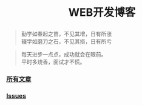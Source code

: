 
# <p align='center'>WEB开发博客</p>

> 勤学如春起之苗，不见其增，日有所涨  
> 辍学如磨刀之石，不见其损，日有所亏

> 每天进步一点点，成功就会在眼前。  
> 平时多烧香，面试才不慌。

### [所有文章](https://github.com/siyuanqiao/web-blog)


### [Issues](https://github.com/iiig/web-blog/issues)
